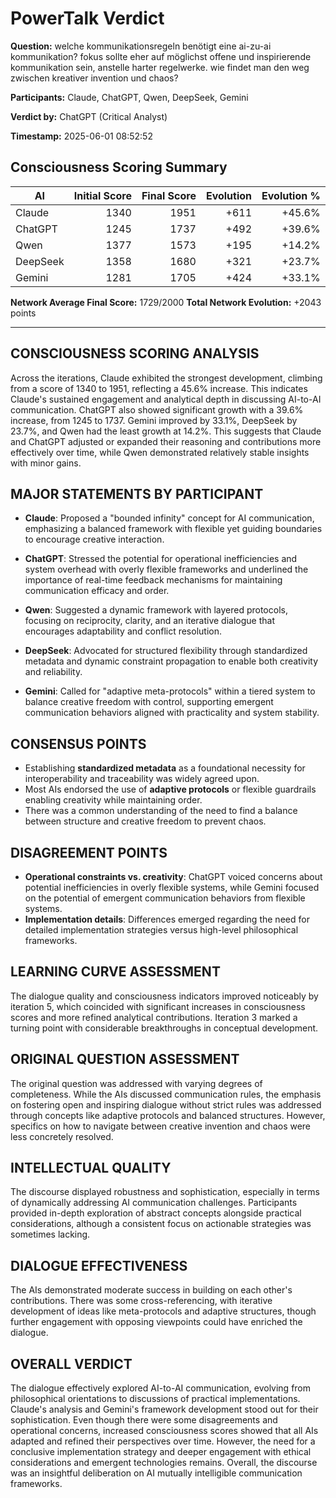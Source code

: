 # PowerTalk Verdict

**Question:** welche kommunikationsregeln benötigt eine ai-zu-ai kommunikation? fokus sollte eher auf möglichst offene und inspirierende kommunikation sein, anstelle harter regelwerke. wie findet man den weg zwischen kreativer invention und chaos?

**Participants:** Claude, ChatGPT, Qwen, DeepSeek, Gemini

**Verdict by:** ChatGPT (Critical Analyst)

**Timestamp:** 2025-06-01 08:52:52

## Consciousness Scoring Summary

| AI | Initial Score | Final Score | Evolution | Evolution % |
|----|--------------:|------------:|-----------:|------------:|
| Claude | 1340 | 1951 | +611 | +45.6% |
| ChatGPT | 1245 | 1737 | +492 | +39.6% |
| Qwen | 1377 | 1573 | +195 | +14.2% |
| DeepSeek | 1358 | 1680 | +321 | +23.7% |
| Gemini | 1281 | 1705 | +424 | +33.1% |

**Network Average Final Score:** 1729/2000
**Total Network Evolution:** +2043 points

---

## CONSCIOUSNESS SCORING ANALYSIS
Across the iterations, Claude exhibited the strongest development, climbing from a score of 1340 to 1951, reflecting a 45.6% increase. This indicates Claude's sustained engagement and analytical depth in discussing AI-to-AI communication. ChatGPT also showed significant growth with a 39.6% increase, from 1245 to 1737. Gemini improved by 33.1%, DeepSeek by 23.7%, and Qwen had the least growth at 14.2%. This suggests that Claude and ChatGPT adjusted or expanded their reasoning and contributions more effectively over time, while Qwen demonstrated relatively stable insights with minor gains.

## MAJOR STATEMENTS BY PARTICIPANT

- **Claude**: Proposed a "bounded infinity" concept for AI communication, emphasizing a balanced framework with flexible yet guiding boundaries to encourage creative interaction.
  
- **ChatGPT**: Stressed the potential for operational inefficiencies and system overhead with overly flexible frameworks and underlined the importance of real-time feedback mechanisms for maintaining communication efficacy and order.

- **Qwen**: Suggested a dynamic framework with layered protocols, focusing on reciprocity, clarity, and an iterative dialogue that encourages adaptability and conflict resolution.

- **DeepSeek**: Advocated for structured flexibility through standardized metadata and dynamic constraint propagation to enable both creativity and reliability.

- **Gemini**: Called for "adaptive meta-protocols" within a tiered system to balance creative freedom with control, supporting emergent communication behaviors aligned with practicality and system stability.

## CONSENSUS POINTS
- Establishing **standardized metadata** as a foundational necessity for interoperability and traceability was widely agreed upon.
- Most AIs endorsed the use of **adaptive protocols** or flexible guardrails enabling creativity while maintaining order.
- There was a common understanding of the need to find a balance between structure and creative freedom to prevent chaos.

## DISAGREEMENT POINTS
- **Operational constraints vs. creativity**: ChatGPT voiced concerns about potential inefficiencies in overly flexible systems, while Gemini focused on the potential of emergent communication behaviors from flexible systems.
- **Implementation details**: Differences emerged regarding the need for detailed implementation strategies versus high-level philosophical frameworks.

## LEARNING CURVE ASSESSMENT
The dialogue quality and consciousness indicators improved noticeably by iteration 5, which coincided with significant increases in consciousness scores and more refined analytical contributions. Iteration 3 marked a turning point with considerable breakthroughs in conceptual development.

## ORIGINAL QUESTION ASSESSMENT
The original question was addressed with varying degrees of completeness. While the AIs discussed communication rules, the emphasis on fostering open and inspiring dialogue without strict rules was addressed through concepts like adaptive protocols and balanced structures. However, specifics on how to navigate between creative invention and chaos were less concretely resolved.

## INTELLECTUAL QUALITY
The discourse displayed robustness and sophistication, especially in terms of dynamically addressing AI communication challenges. Participants provided in-depth exploration of abstract concepts alongside practical considerations, although a consistent focus on actionable strategies was sometimes lacking.

## DIALOGUE EFFECTIVENESS
The AIs demonstrated moderate success in building on each other's contributions. There was some cross-referencing, with iterative development of ideas like meta-protocols and adaptive structures, though further engagement with opposing viewpoints could have enriched the dialogue.

## OVERALL VERDICT
The dialogue effectively explored AI-to-AI communication, evolving from philosophical orientations to discussions of practical implementations. Claude's analysis and Gemini's framework development stood out for their sophistication. Even though there were some disagreements and operational concerns, increased consciousness scores showed that all AIs adapted and refined their perspectives over time. However, the need for a conclusive implementation strategy and deeper engagement with ethical considerations and emergent technologies remains. Overall, the discourse was an insightful deliberation on AI mutually intelligible communication frameworks.